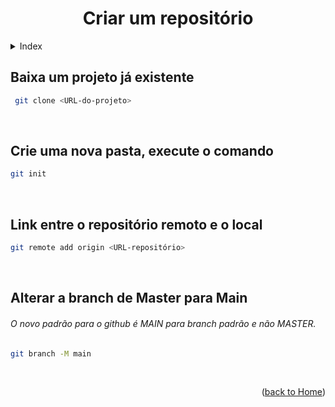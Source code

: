 <div align="center" id="home">
  
  # Criar um repositório
  
</div>


<!-- ===== INDEX ===== -->
<details>
  <summary>Index</summary>
  <ol>
    <li><a href="#baixa-um-projeto-já-existente">Baixa um projeto já existente</a></li>
    <li><a href="#crie-uma-nova-pasta-execute-o-comando">Crie uma nova pasta, execute o comando</a></li>
    <li><a href="#link-entre-o-repositório-remoto-e-o-local">Link entre o repositório remoto e o local</a></li>
    <li><a href="#alterar-a-branch-de-master-para-main">Alterar a branch de Master para Main</a></li>
  </ol>
</details>


<!-- ===== COMMANDS ===== -->

## Baixa um projeto já existente
```bash
 git clone <URL-do-projeto>
```

<br>

## Crie uma nova pasta, execute o comando
```bash
git init
```

<br>

## Link entre o repositório remoto e o local
```bash
git remote add origin <URL-repositório>
```

<br>

## Alterar a branch de Master para Main
###### *O novo padrão para o github é MAIN para branch padrão e não MASTER.*
```bash
git branch -M main
```

<br>

<p align="right">(<a href="https://github.com/RuanMiniguite/Git-Tutorial">back to Home</a>)</p>
